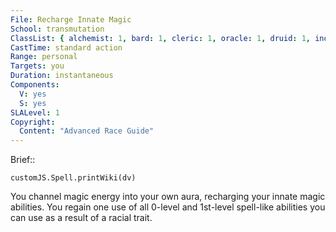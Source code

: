 ```yaml
---
File: Recharge Innate Magic
School: transmutation
ClassList: { alchemist: 1, bard: 1, cleric: 1, oracle: 1, druid: 1, inquisitor: 1, magus: 1, sorcerer: 1, wizard: 1, witch: 1, psychic: 1, mesmerist: 1 }
CastTime: standard action
Range: personal
Targets: you
Duration: instantaneous
Components:
  V: yes
  S: yes
SLALevel: 1
Copyright:
  Content: "Advanced Race Guide"
---
```

Brief:: 

```dataviewjs
customJS.Spell.printWiki(dv)
```

You channel magic energy into your own aura, recharging your innate magic abilities. You regain one use of all 0-level and 1st-level spell-like abilities you can use as a result of a racial trait.
